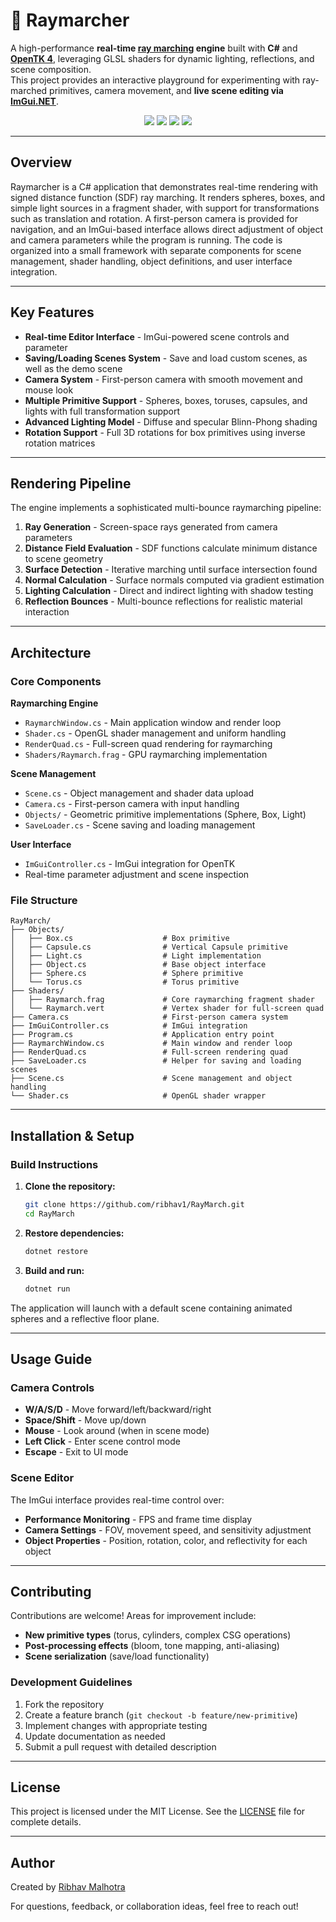 # 🔦 Raymarcher

A high-performance **real-time [ray marching](https://en.wikipedia.org/wiki/Ray_marching) engine** built with **C#** and [**OpenTK 4**](https://opentk.net/), leveraging GLSL shaders for dynamic lighting, reflections, and scene composition.  
This project provides an interactive playground for experimenting with ray-marched primitives, camera movement, and **live scene editing via [ImGui.NET](https://github.com/ImGuiNET/ImGui.NET)**.

<p align="center">
  <img src="https://img.shields.io/badge/.NET-9.0-blue" />
  <img src="https://img.shields.io/badge/OpenTK-4.9.4-green" />
  <img src="https://img.shields.io/badge/ImGui.NET-1.91.6-red" />
  <img src="https://img.shields.io/badge/License-MIT-yellow" />
</p>

---

## Overview

Raymarcher is a C# application that demonstrates real-time rendering with signed distance function (SDF) ray marching. It renders spheres, boxes, and simple light sources in a fragment shader, with support for transformations such as translation and rotation. A first-person camera is provided for navigation, and an ImGui-based interface allows direct adjustment of object and camera parameters while the program is running. The code is organized into a small framework with separate components for scene management, shader handling, object definitions, and user interface integration.

---

## Key Features

- **Real-time Editor Interface** - ImGui-powered scene controls and parameter
- **Saving/Loading Scenes System** - Save and load custom scenes, as well as the demo scene
- **Camera System** - First-person camera with smooth movement and mouse look
- **Multiple Primitive Support** - Spheres, boxes, toruses, capsules, and lights with full transformation support
- **Advanced Lighting Model** - Diffuse and specular Blinn-Phong shading
- **Rotation Support** - Full 3D rotations for box primitives using inverse rotation matrices

---

## Rendering Pipeline

The engine implements a sophisticated multi-bounce raymarching pipeline:

1. **Ray Generation** - Screen-space rays generated from camera parameters
2. **Distance Field Evaluation** - SDF functions calculate minimum distance to scene geometry
3. **Surface Detection** - Iterative marching until surface intersection found
4. **Normal Calculation** - Surface normals computed via gradient estimation
5. **Lighting Calculation** - Direct and indirect lighting with shadow testing
6. **Reflection Bounces** - Multi-bounce reflections for realistic material interaction

---

## Architecture

### Core Components

**Raymarching Engine**
- `RaymarchWindow.cs` - Main application window and render loop
- `Shader.cs` - OpenGL shader management and uniform handling
- `RenderQuad.cs` - Full-screen quad rendering for raymarching
- `Shaders/Raymarch.frag` - GPU raymarching implementation

**Scene Management**
- `Scene.cs` - Object management and shader data upload
- `Camera.cs` - First-person camera with input handling
- `Objects/` - Geometric primitive implementations (Sphere, Box, Light)
- `SaveLoader.cs` - Scene saving and loading management

**User Interface**
- `ImGuiController.cs` - ImGui integration for OpenTK
- Real-time parameter adjustment and scene inspection

### File Structure

```
RayMarch/
├── Objects/
│   ├── Box.cs                    # Box primitive
│   ├── Capsule.cs                # Vertical Capsule primitive
│   ├── Light.cs                  # Light implementation
│   ├── Object.cs                 # Base object interface
│   ├── Sphere.cs                 # Sphere primitive
│   └── Torus.cs                  # Torus primitive
├── Shaders/
│   ├── Raymarch.frag             # Core raymarching fragment shader
│   └── Raymarch.vert             # Vertex shader for full-screen quad
├── Camera.cs                     # First-person camera system
├── ImGuiController.cs            # ImGui integration
├── Program.cs                    # Application entry point
├── RaymarchWindow.cs             # Main window and render loop
├── RenderQuad.cs                 # Full-screen rendering quad
├── SaveLoader.cs                 # Helper for saving and loading scenes
├── Scene.cs                      # Scene management and object handling
└── Shader.cs                     # OpenGL shader wrapper
```

---

## Installation & Setup

### Build Instructions

1. **Clone the repository:**
   ```bash
   git clone https://github.com/ribhav1/RayMarch.git
   cd RayMarch
   ```

2. **Restore dependencies:**
   ```bash
   dotnet restore
   ```

3. **Build and run:**
   ```bash
   dotnet run
   ```

The application will launch with a default scene containing animated spheres and a reflective floor plane.

---

## Usage Guide

### Camera Controls

- **W/A/S/D** - Move forward/left/backward/right
- **Space/Shift** - Move up/down
- **Mouse** - Look around (when in scene mode)
- **Left Click** - Enter scene control mode
- **Escape** - Exit to UI mode

### Scene Editor

The ImGui interface provides real-time control over:

- **Performance Monitoring** - FPS and frame time display
- **Camera Settings** - FOV, movement speed, and sensitivity adjustment
- **Object Properties** - Position, rotation, color, and reflectivity for each object

---

## Contributing

Contributions are welcome! Areas for improvement include:

- **New primitive types** (torus, cylinders, complex CSG operations)
- **Post-processing effects** (bloom, tone mapping, anti-aliasing)
- **Scene serialization** (save/load functionality)

### Development Guidelines

1. Fork the repository
2. Create a feature branch (`git checkout -b feature/new-primitive`)
3. Implement changes with appropriate testing
4. Update documentation as needed
5. Submit a pull request with detailed description

---

## License

This project is licensed under the MIT License. See the [LICENSE](LICENSE) file for complete details.

---

## Author

Created by [Ribhav Malhotra](https://github.com/ribhav1)

For questions, feedback, or collaboration ideas, feel free to reach out!
